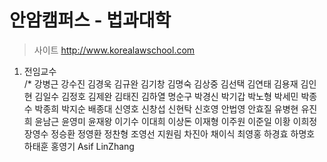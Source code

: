 # 안암캠퍼스 - 법과대학
>사이트 http://www.korealawschool.com

1. 전임교수 <br />
/* 강병근 강수진 김경욱 김규완 김기창 김명숙 김상중 김선택 김연태 김용재 김인현 김일수 김정호 김제완 김태진 김하열 명순구 박경신 박기갑 박노형 박세민 박종수 박종희 박지순 배종대 신영호 신창섭 신현탁 신호영 안법영 안효질 유병현 유진희 윤남근 윤영미 윤재왕 이기수 이대희 이상돈 이재형 이주원 이준일 이황 이희정 장영수 정승환 정영환 정찬형 조영선 지원림 차진아 채이식 최영홍 하경효 하명호 하태훈 홍영기 Asif LinZhang


